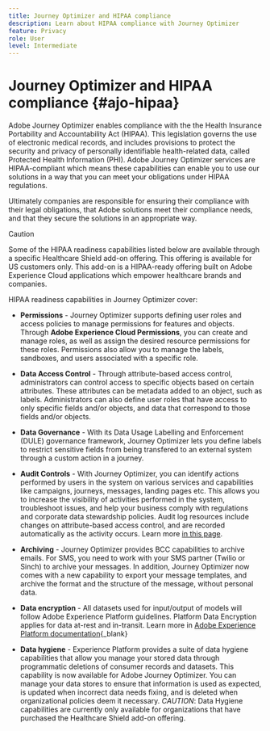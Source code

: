 ```yaml
---
title: Journey Optimizer and HIPAA compliance
description: Learn about HIPAA compliance with Journey Optimizer
feature: Privacy
role: User
level: Intermediate
---
```

# Journey Optimizer and HIPAA compliance {#ajo-hipaa}

Adobe Journey Optimizer enables compliance with the the Health Insurance Portability and Accountability Act (HIPAA). This legislation governs the use of electronic medical records, and includes provisions to protect the security and privacy of personally identifiable health-related data, called Protected Health Information (PHI). Adobe Journey Optimizer services are HIPAA-compliant which means these capabilities can enable you to use our solutions in a way that you can meet your obligations under HIPAA regulations.

Ultimately companies are responsible for ensuring their compliance with their legal obligations, that Adobe solutions meet their compliance needs, and that they secure the solutions in an appropriate way. 

>[!CAUTION]
>
>Some of the HIPAA readiness capabilities listed below are available through a specific Healthcare Shield add-on offering. This offering is available for US customers only.
>This add-on is a HIPAA-ready offering built on Adobe Experience Cloud applications which empower healthcare brands and companies.
> 

HIPAA readiness capabilities in Journey Optimizer cover:

* **Permissions** -  Journey Optimizer supports defining user roles and access policies to manage permissions for features and objects. Through **Adobe Experience Cloud Permissions**, you can create and manage roles, as well as assign the desired resource permissions for these roles. Permissions also allow you to manage the labels, sandboxes, and users associated with a specific role.

* **Data Access Control** - Through attribute-based access control, administrators can control access to specific objects based on certain attributes. These attributes can be metadata added to an object, such as labels. Administrators can also define user roles that have access to only specific fields and/or objects, and data that correspond to those fields and/or objects.

* **Data Governance** - With its Data Usage Labelling and Enforcement (DULE) governance framework, Journey Optimizer lets you define labels to restrict sensitive fields from being transfered to an external system through a custom action in a journey. 

* **Audit Controls** - With Journey Optimizer, you can identify actions performed by users in the system on various services and capabilities like campaigns, journeys, messages, landing pages etc. This allows you to increase the visibility of activities performed in the system, troubleshoot issues, and help your business comply with regulations and corporate data stewardship policies. Audit log resources include changes on attribute-based access control, and are recorded automatically as the activity occurs. Learn more [in this page](audit-logs.md).

* **Archiving** - Journey Optimizer provides BCC capabilities to archive emails. For SMS, you need to work with your SMS partner (Twilio or Sinch) to archive your messages. In addition, Journey Optimizer now comes with a new capability to export your message templates, and archive the format and the structure of the message, without personal data.

* **Data encryption** - All datasets used for input/output of models will follow Adobe Experience Platform guidelines. Platform Data Encryption applies for data at-rest and in-transit. Learn more in [Adobe Experience Platform documentation](https://experienceleague.adobe.com/docs/experience-platform/landing/governance-privacy-security/encryption.html?lang=en){_blank}

<!--
* **Automated Consent Enforcement** - Adobe Experience Platform allows you to easily adopt and enforce marketing policies to respect the consent preferences of your customers. Consent policies are defined in Adobe Experience Platform. In Journey Optimizer, you can apply these consent policies to your custom actions. For example you can define consent policies to exclude customers who have not consented to receive email, push or SMS communication. Learn more [in this page](../action/consent.md).
    *CAUTION*:  Automated Consent Enforcement is currently only available for organizations that have purchased the Healthcare Shield add-on offering.
-->

* **Data hygiene** - Experience Platform provides a suite of data hygiene capabilities that allow you manage your stored data through programmatic deletions of consumer records and datasets. This capability is now available for Adobe Journey Optimizer. You can manage your data stores to ensure that information is used as expected, is updated when incorrect data needs fixing, and is deleted when organizational policies deem it necessary.
    *CAUTION*:  Data Hygiene capabilities are currently only available for organizations that have purchased the Healthcare Shield add-on offering.

